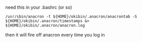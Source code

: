 need this in your .bashrc (or so)

    /usr/sbin/anacron -t ${HOME}/okibin/.anacron/anacrontab -S ${HOME}/okibin/.anacron/timestamps &> ${HOME}/okibin/.anacron/anacron.log

then it will fire off anacron every time you log in 

